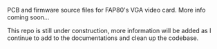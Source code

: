 PCB and firmware source files for FAP80's VGA video card. More info coming soon...

This repo is still under construction, more information will be added as I continue to add to the documentations and clean up the codebase.